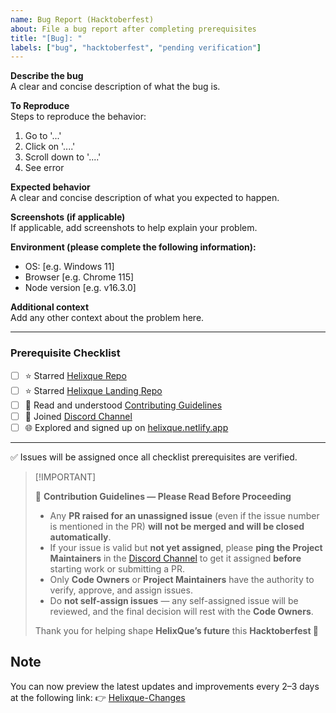 ```yaml
---
name: Bug Report (Hacktoberfest)
about: File a bug report after completing prerequisites
title: "[Bug]: "
labels: ["bug", "hacktoberfest", "pending verification"]
---
```



**Describe the bug**  
A clear and concise description of what the bug is.

**To Reproduce**  
Steps to reproduce the behavior:
1. Go to '...'
2. Click on '....'
3. Scroll down to '....'
4. See error

**Expected behavior**  
A clear and concise description of what you expected to happen.

**Screenshots (if applicable)**  
If applicable, add screenshots to help explain your problem.

**Environment (please complete the following information):**
- OS: [e.g. Windows 11]
- Browser [e.g. Chrome 115]
- Node version [e.g. v16.3.0]

**Additional context**  
Add any other context about the problem here.

---

### Prerequisite Checklist

- [ ] ⭐ Starred [Helixque Repo](https://github.com/HXQLabs/Helixque/)
- [ ] ⭐ Starred [Helixque Landing Repo](https://github.com/HXQLabs/helixque-landing/)
- [ ] 📘 Read and understood [Contributing Guidelines](https://github.com/HXQLabs/Helixque/blob/main/CONTRIBUTING.md)
- [ ] 💬 Joined [Discord Channel](https://discord.com/invite/dQUh6SY9Uk)
- [ ] 🌐 Explored and signed up on [helixque.netlify.app](https://helixque.netlify.app)

---

✅ Issues will be assigned once all checklist prerequisites are verified.  

> \[!IMPORTANT]
>
> 🛑 **Contribution Guidelines — Please Read Before Proceeding**
>
> - Any **PR raised for an unassigned issue** (even if the issue number is mentioned in the PR) **will not be merged and will be closed automatically**.  
> - If your issue is valid but **not yet assigned**, please **ping the Project Maintainers** in the [Discord Channel](https://discord.com/invite/dQUh6SY9Uk) to get it assigned **before** starting work or submitting a PR.  
> - Only **Code Owners** or **Project Maintainers** have the authority to verify, approve, and assign issues.  
> - Do **not self-assign issues** — any self-assigned issue will be reviewed, and the final decision will rest with the **Code Owners**.  
>
> Thank you for helping shape **HelixQue’s future** this **Hacktoberfest 🙌**

## Note
You can now preview the latest updates and improvements every 2–3 days at the following link:
👉 [Helixque-Changes](https://helixque-changes.netlify.app/)
